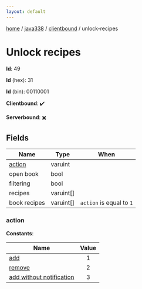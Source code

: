 ```yaml
---
layout: default
---
```


[home](/)  /  [java338](/protocol/java338)  /  [clientbound](/protocol/java338/clientbound)  /  unlock-recipes

# Unlock recipes

**Id**: 49

**Id** (hex): 31

**Id** (bin): 00110001

**Clientbound**: ✔️

**Serverbound**: ✖️

## Fields

Name | Type | When
---|---|:---:
[action](#action) | varuint | 
open book | bool | 
filtering | bool | 
recipes | varuint[] | 
book recipes | varuint[] | <code>action</code> is equal to <code>1 |  | action</code> is equal to <code>3</code>

### action

**Constants**:

Name | Value
---|:---:
[add](action_add) | 1
[remove](action_remove) | 2
[add without notification](action_add-without-notification) | 3

